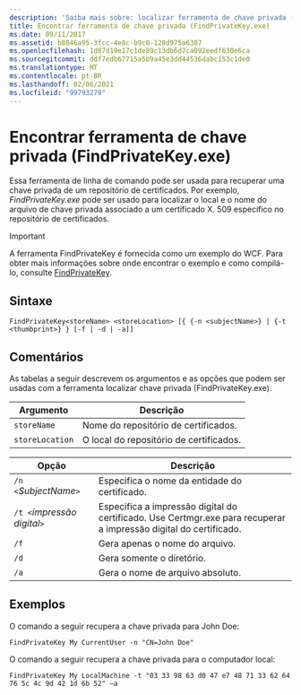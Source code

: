 ```yaml
---
description: 'Saiba mais sobre: localizar ferramenta de chave privada (FindPrivateKey.exe)'
title: Encontrar ferramenta de chave privada (FindPrivateKey.exe)
ms.date: 09/11/2017
ms.assetid: b8846a95-3fcc-4e8c-b9c0-128d975a6307
ms.openlocfilehash: 1d87d19e17c1de89c13db6d7ca092eedf630e6ca
ms.sourcegitcommit: ddf7edb67715a5b9a45e3dd44536dabc153c1de0
ms.translationtype: MT
ms.contentlocale: pt-BR
ms.lasthandoff: 02/06/2021
ms.locfileid: "99793279"
---
```

# <a name="find-private-key-tool-findprivatekeyexe"></a>Encontrar ferramenta de chave privada (FindPrivateKey.exe)

Essa ferramenta de linha de comando pode ser usada para recuperar uma chave privada de um repositório de certificados. Por exemplo, *FindPrivateKey.exe* pode ser usado para localizar o local e o nome do arquivo de chave privada associado a um certificado X. 509 específico no repositório de certificados.

> [!IMPORTANT]
> A ferramenta FindPrivateKey é fornecida como um exemplo do WCF. Para obter mais informações sobre onde encontrar o exemplo e como compilá-lo, consulte [FindPrivateKey](./samples/findprivatekey.md).

## <a name="syntax"></a>Sintaxe

```console
FindPrivateKey<storeName> <storeLocation> [{ {-n <subjectName>} | {-t <thumbprint>} } [-f | -d | -a]]
```

## <a name="remarks"></a>Comentários

As tabelas a seguir descrevem os argumentos e as opções que podem ser usadas com a ferramenta localizar chave privada (FindPrivateKey.exe).

|Argumento|Descrição|
|--------------|-----------------|
|`storeName`|Nome do repositório de certificados.|
|`storeLocation`|O local do repositório de certificados.|

|Opção|Descrição|
|------------|-----------------|
|`/n <`*SubjectName*`>`|Especifica o nome da entidade do certificado.|
|`/t <`*impressão digital*`>`|Especifica a impressão digital do certificado. Use Certmgr.exe para recuperar a impressão digital do certificado.|
|`/f`|Gera apenas o nome do arquivo.|
|`/d`|Gera somente o diretório.|
|`/a`|Gera o nome de arquivo absoluto.|

## <a name="examples"></a>Exemplos

O comando a seguir recupera a chave privada para John Doe:

```console
FindPrivateKey My CurrentUser -n "CN=John Doe"
```

O comando a seguir recupera a chave privada para o computador local:

```console
FindPrivateKey My LocalMachine -t "03 33 98 63 d0 47 e7 48 71 33 62 64 76 5c 4c 9d 42 1d 6b 52" –a
```
